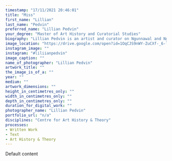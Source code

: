 ```yaml
---
timestamp: "17/11/2021 20:46:01"
title: "Miss"
first_name: "Lillian"
last_name: "Pedvin"
preferred_name: "Lillian Pedvin"
your_degree: "Master of Art History and Curatorial Studies"
biography: "Lillian Pedvin is an artist and curator on Ngunnawal and Ngambri Country, Canberra. Lily completed her undergraduate degree in photomedia (with a minor in art theory) at the Australian National University School of Art in 2017, shortly followed by a Master of Art History and Curatorial Studies. Lily is interested in technology's effect on art such as 3D printing and traditional printmaking, Australian Contemporary art, arts education and institutional critique. Lily successfully curated “Herstory” at M16 Artspace in Canberra, an exhibit demonstrating the talent of local women artists and designers, as well as completing an internship at the National Gallery of Australia within the Education and Learning department."
image_location: "https://drive.google.com/open?id=1OqCJS9nWY-ZuCXf-_6-lgj_QapXBnB7S"
instagram_image: ""
instagram: "#liliianpedvin"
image_caption: ""
name_of_photographer: "Lillian Pedvin"
artwork_title: ""
the_image_is_of_a: ""
year: ""
medium: ""
artwork_dimensions: ""
height_in_centimetres_only: ""
width_in_centimetres_only: ""
depth_in_centimetres_only: ""
duration_for_digital_work: ""
photographer_name: "Lillian Pedvin"
portfolio_url: "n/a"
disciplines: "Centre for Art History & Theory"
processes:
- Written Work
- Text
- Art History & Theory
---
```


Default content